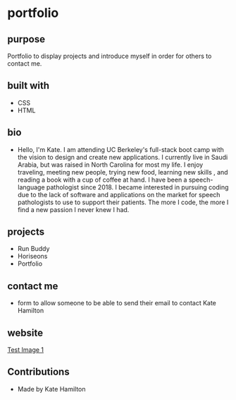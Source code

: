 # portfolio

## purpose 
Portfolio to display projects and introduce myself in order for others to contact me. 

## built with
* CSS
* HTML


## bio
*  Hello, I'm Kate. I am attending UC Berkeley's full-stack boot camp with the vision to design and create new applications. I currently live in Saudi Arabia, but was raised in North Carolina for most my life. I enjoy traveling, meeting new people, trying new food, learning new skills , and reading a book with a cup of coffee at hand. I have been a speech-language pathologist since 2018.  I became interested in pursuing coding due to the lack of software and applications on the market for speech pathologists to use to support their patients.  The more I code, the more I find a new passion I never knew I had. 


## projects 
* Run Buddy
* Horiseons
* Portfolio

## contact me
* form to allow someone to be able to send their email to contact Kate Hamilton 

## website 
[Test Image 1](assets/images/screenshot.png)


## Contributions 
* Made by Kate Hamilton 








